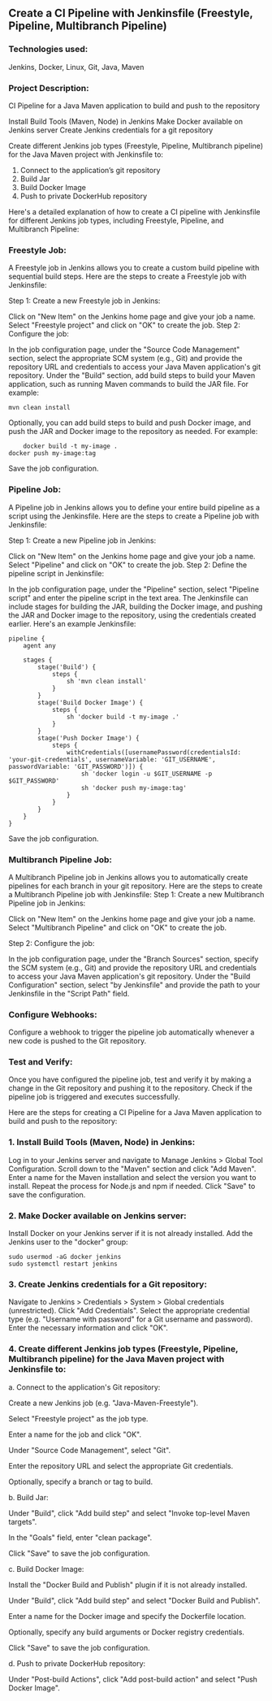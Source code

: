 ## Create a CI Pipeline with Jenkinsfile (Freestyle, Pipeline, Multibranch Pipeline)

### Technologies used:
Jenkins, Docker, Linux, Git, Java, Maven

### Project Description:

CI Pipeline for a Java Maven application to build and push to the repository

  Install Build Tools (Maven, Node) in Jenkins
  Make Docker available on Jenkins server
  Create Jenkins credentials for a git repository
  
  Create different Jenkins job types (Freestyle, Pipeline, Multibranch pipeline) for the Java Maven project with Jenkinsfile to:
  
 1. Connect to the application’s git repository 
 2. Build Jar
 3. Build Docker Image
 4. Push to private DockerHub repository
 
 
 Here's a detailed explanation of how to create a CI pipeline with Jenkinsfile for different Jenkins job types, including Freestyle, Pipeline, and Multibranch Pipeline:
 
 ### Freestyle Job:
 
 A Freestyle job in Jenkins allows you to create a custom build pipeline with sequential build steps. Here are the steps to create a Freestyle job with Jenkinsfile:
 
Step 1: Create a new Freestyle job in Jenkins:

Click on "New Item" on the Jenkins home page and give your job a name.
Select "Freestyle project" and click on "OK" to create the job.
Step 2: Configure the job:

In the job configuration page, under the "Source Code Management" section, select the appropriate SCM system (e.g., Git) and provide the repository URL and credentials to access your Java Maven application's git repository.
Under the "Build" section, add build steps to build your Maven application, such as running Maven commands to build the JAR file. For example:

    mvn clean install

Optionally, you can add build steps to build and push Docker image, and push the JAR and Docker image to the repository as needed. For example:

        docker build -t my-image .
    docker push my-image:tag
    
Save the job configuration.

### Pipeline Job:

A Pipeline job in Jenkins allows you to define your entire build pipeline as a script using the Jenkinsfile. Here are the steps to create a Pipeline job with Jenkinsfile:

Step 1: Create a new Pipeline job in Jenkins:

Click on "New Item" on the Jenkins home page and give your job a name.
Select "Pipeline" and click on "OK" to create the job.
Step 2: Define the pipeline script in Jenkinsfile:

In the job configuration page, under the "Pipeline" section, select "Pipeline script" and enter the pipeline script in the text area.
The Jenkinsfile can include stages for building the JAR, building the Docker image, and pushing the JAR and Docker image to the repository, using the credentials created earlier. Here's an example Jenkinsfile:

    pipeline {
        agent any

        stages {
            stage('Build') {
                steps {
                    sh 'mvn clean install'
                }
            }
            stage('Build Docker Image') {
                steps {
                    sh 'docker build -t my-image .'
                }
            }
            stage('Push Docker Image') {
                steps {
                    withCredentials([usernamePassword(credentialsId: 'your-git-credentials', usernameVariable: 'GIT_USERNAME', passwordVariable: 'GIT_PASSWORD')]) {
                        sh 'docker login -u $GIT_USERNAME -p $GIT_PASSWORD'
                        sh 'docker push my-image:tag'
                    }
                }
            }
        }
    }

Save the job configuration.

### Multibranch Pipeline Job:

A Multibranch Pipeline job in Jenkins allows you to automatically create pipelines for each branch in your git repository. Here are the steps to create a Multibranch Pipeline job with Jenkinsfile:
Step 1: Create a new Multibranch Pipeline job in Jenkins:

Click on "New Item" on the Jenkins home page and give your job a name.
Select "Multibranch Pipeline" and click on "OK" to create the job.

Step 2: Configure the job:

In the job configuration page, under the "Branch Sources" section, specify the SCM system (e.g., Git) and provide the repository URL and credentials to access your Java Maven application's git repository.
Under the "Build Configuration" section, select "by Jenkinsfile" and provide the path to your Jenkinsfile in the "Script Path" field.

### Configure Webhooks:

Configure a webhook to trigger the pipeline job automatically whenever a new code is pushed to the Git repository.

### Test and Verify:

Once you have configured the pipeline job, test and verify it by making a change in the Git repository and pushing it to the repository. Check if the pipeline job is triggered and executes successfully.

Here are the steps for creating a CI Pipeline for a Java Maven application to build and push to the repository:

### 1. Install Build Tools (Maven, Node) in Jenkins:

Log in to your Jenkins server and navigate to Manage Jenkins > Global Tool Configuration.
Scroll down to the "Maven" section and click "Add Maven".
Enter a name for the Maven installation and select the version you want to install.
Repeat the process for Node.js and npm if needed.
Click "Save" to save the configuration.

### 2. Make Docker available on Jenkins server:

Install Docker on your Jenkins server if it is not already installed.
Add the Jenkins user to the "docker" group:

    sudo usermod -aG docker jenkins
    sudo systemctl restart jenkins

### 3. Create Jenkins credentials for a Git repository:

Navigate to Jenkins > Credentials > System > Global credentials (unrestricted).
Click "Add Credentials".
Select the appropriate credential type (e.g. "Username with password" for a Git username and password).
Enter the necessary information and click "OK".

### 4. Create different Jenkins job types (Freestyle, Pipeline, Multibranch pipeline) for the Java Maven project with Jenkinsfile to:

a. Connect to the application's Git repository:

Create a new Jenkins job (e.g. "Java-Maven-Freestyle").

Select "Freestyle project" as the job type.

Enter a name for the job and click "OK".

Under "Source Code Management", select "Git".

Enter the repository URL and select the appropriate Git credentials.

Optionally, specify a branch or tag to build.

b. Build Jar:

Under "Build", click "Add build step" and select "Invoke top-level Maven targets".

In the "Goals" field, enter "clean package".

Click "Save" to save the job configuration.

c. Build Docker Image:

Install the "Docker Build and Publish" plugin if it is not already installed.

Under "Build", click "Add build step" and select "Docker Build and Publish".

Enter a name for the Docker image and specify the Dockerfile location.

Optionally, specify any build arguments or Docker registry credentials.

Click "Save" to save the job configuration.

d. Push to private DockerHub repository:

Under "Post-build Actions", click "Add post-build action" and select "Push Docker Image".
